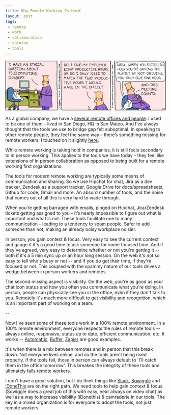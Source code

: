 ```yaml
---
title: Why Remote Working Is Hard
layout: post
tags:
 - remote
 - work
 - collaboration
 - opinion
 - tools
---
```


![remote](/images/remote.jpg)

As a global company, we have a [several remote offices and people](http://www.coupa.com/our-offices). I used to be one of them – lived in San Diego, HQ in San Mateo. And I've always thought that the tools we use to bridge gap felt suboptimal. In speaking to other remote people, they feel the same way – there’s something missing for remote workers. I touched on it slightly [here](/2014/10/01/collaboration/).

While remote working is taking hold in companies, it is still feels secondary to in person working. This applies to the tools we have today – they feel like extensions of in person collaboration as opposed to being built for a remote working first organizations. 

The tools for modern remote working are typically some means of communication and sharing. So we use Hipchat for chat, Jira as a dev tracker, Zendesk as a support tracker, Google Drive for docs/spreadsheets, Github for code, Gmail and more. An absurd number of tools, and the noise that comes out of all this is very hard to wade through. 

When you’re getting barraged with emails, pinged on Hipchat, Jira/Zendesk tickets getting assigned to you – it’s nearly impossible to figure out what is important and what is not. These tools facilitate one to many communication – leading to a tendency to spam people. Safer to add someone than not, making an already noisy workplace noisier.

In person, you gain context & focus. Very easy to see the current context and gauge if it's a good time to ask someone for some focused time. And if they've agreed, very easy to determine whether or not you're getting it -- both if it's a 5 min sync up or an hour long session. On the web it's not so easy to tell who's busy or not -- and if you do get their time, if they're focused or not. This coupled with the spammy nature of our tools drives a wedge between in person workers and remotes.

The second missing aspect is visibility. On the web, you're as good as your chat icon status and how you often you communicate what you're doing. In person, people can physically see you in the office, even if they don't talk to you. Remotely it's much more difficult to get visibility and recognition, which is an important part of working on a team.

--

Now I've seen some of these tools work in a 100% remote environment. In a 100% remote environment, everyone respects the rules of remote tools -- always online, responsive, status up to date, efficient communication, etc. It works -- [Automattic](http://blogs.hbr.org/2013/03/how-wordpress-thrives-with-a-1/), [Buffer](https://open.bufferapp.com/remote-working-means-tools-use/), [Zapier](https://zapier.com/blog/how-manage-remote-team/) are good examples.

It's when there is a mix between remotes and in person that this break down. Not everyone lives online, and so the tools aren't being used properly. If the tools fail, those in person can always default to 'I'll catch them in the office tomorrow'. This breakes the integrity of these tools and ultimately fails remote workers.

I don't have a great solution, but I do think things like [Slack](https://slack.com/), [Sqwiggle](https://www.sqwiggle.com/) and [iDoneThis](https://idonethis.com/) are on the right path. We need tools to help gain context & focus (Sqwiggle does a great job of this with easy, near always on video chat) as well as a way to increase visibility (iDonethis) & camraderie in our tools. The key in a mixed organization is for everyone to adopt the tools, not just remote workers.
